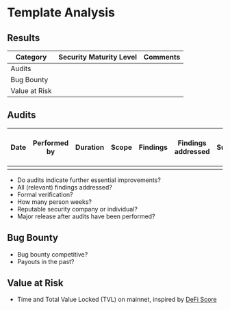 # Template Analysis

## Results
| Category    | Security Maturity Level  | Comments    |
| ------------- |:-------------:|:-------------:|
| Audits |                |           |         
| Bug Bounty |                |           |      
| Value at Risk |                |           |      

## Audits
| Date | Performed by  |  Duration  |  Scope |  Findings  | Findings addressed | Summary | Major changes since audit |  
| ------------- |:-------------:| :-------------:| :-------------:| :-------------:| :-------------:|:-------------:|:-------------:|
|  |   |    |   |  |  |  |  |

 - Do audits indicate further essential improvements?
 - All (relevant) findings addressed?
 - Formal verification?
 - How many person weeks?
 - Reputable security company or individual?
 - Major release after audits have been performed?

## Bug Bounty
 - Bug bounty competitive?
 - Payouts in the past?

## Value at Risk
 - Time and Total Value Locked (TVL) on mainnet, inspired by [DeFi Score](https://defiscore.io/)
